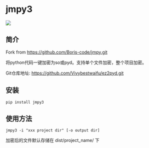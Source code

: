 # jmpy3

![](https://img.shields.io/badge/python-3.0-brightgreen)

## 简介

Fork from https://github.com/Boris-code/jmpy.git

将python代码一键加密为so或pyd。支持单个文件加密，整个项目加密。

Git仓库地址: https://github.com/Vivybestwaifu/ez2pyd.git

## 安装

    pip install jmpy3

## 使用方法

    jmpy3 -i "xxx project dir" [-o output dir]

加密后的文件默认存储在 dist/project_name/ 下
